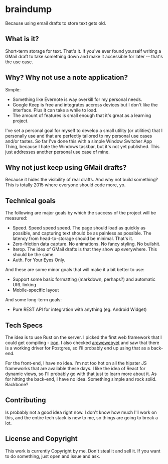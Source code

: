 # braindump
Because using email drafts to store text gets old.

## What is it?

Short-term storage for text. That's it. If you've ever found yourself writing a GMail draft to take something down and make it accessible for later -- that's the use case.

## Why? Why not use a note application?

Simple:

  - Something like Evernote is way overkill for my personal needs.
  - Google Keep is free and integrates accross devices but I don't like the interface. Plus it can take a while to load.
  - The amount of features is small enough that it's great as a learning project.

I've set a personal goal for myself to develop a small utility (or utilities) that I personally use and that are perfectly tailored to my personal use cases and/or tastes.
So far I've done this with a simple Window Switcher App Thing, because I hate the Windows taskbar, but it's not yet published. This just addresses another personal use case of mine.

## Why not just keep using GMail drafts?

Because it hides the visibility of real drafts. And why not build something? This is totally 2015 where everyone should code more, yo.

## Technical goals

The following are major goals by which the success of the project will be measured:

  - Speed. Speed speed speed. The page should load as quickly as possible, and capturing text should be as painless as possible.
    The latency from head-to-storage should be minimal. That's it.
  - Zero-friction data capture. No animations. No fancy styling. No bullshit.
  - Iterop. The idea of GMail drafts is that they show up everywhere. This should be the same.
  - Auth. For Your Eyes Only.

And these are some minor goals that will make it a bit better to use:

  - Support some basic formatting (markdown, perhaps?) and automatic URL linking
  - Mobile-specific layout

And some long-term goals:

  - Pure REST API for integration with anything (eg. Android Widget)

## Tech Specs

The idea is to use Rust on the server. I picked the first web framework that I could get compiling - [iron](https://github.com/iron/iron).
I also checked [arewewebyet](http://arewewebyet.com/) and saw that there is a working driver for Postgres, so I'll probably end up using that as a back-end.

For the front-end, I have no idea. I'm not too hot on all the hipster JS frameworks that are available these days. I like the idea of React for dynamic views, so I'll probably go with that just to learn more about it.
As for hitting the back-end, I have no idea. Something simple and rock solid. Backbone?

## Contributing

Is probably not a good idea right now. I don't know how much I'll work on this, and the entire tech stack is new to me, so things are going to break a lot.

## License and Copyright

This work is currently Copyright by me. Don't steal it and sell it. If you want to do something, just open and issue and ask.

